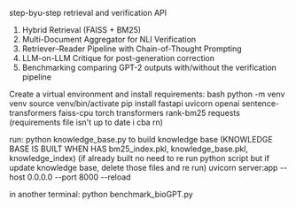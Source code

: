 step-byu-step retrieval and verification API

1. Hybrid Retrieval (FAISS + BM25)  
2. Multi-Document Aggregator for NLI Verification  
3. Retriever–Reader Pipeline with Chain-of-Thought Prompting  
4. LLM-on-LLM Critique for post-generation correction  
5. Benchmarking comparing GPT-2 outputs with/without the verification pipeline

Create a virtual environment and install requirements:
bash
python -m venv venv
source venv/bin/activate
pip install fastapi uvicorn openai sentence-transformers faiss-cpu torch transformers rank-bm25 requests
(requirements file isn't up to date i cba rn)

run: 
python knowledge_base.py to build knowledge base 
(KNOWLEDGE BASE IS BUILT WHEN HAS bm25_index.pkl, knowledge_base.pkl, knowledge_index)
(if already built no need to re run python script but if update knowledge base, delete those files and re run)
uvicorn server:app --host 0.0.0.0 --port 8000 --reload

in another terminal:
python benchmark_bioGPT.py
